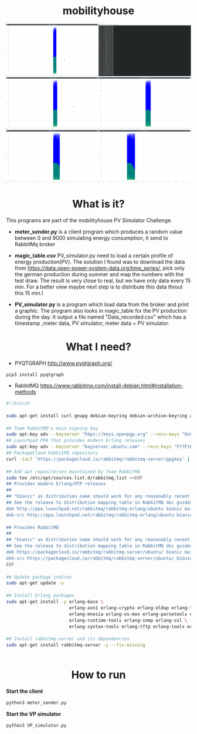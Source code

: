 <h1 align="center"> mobilityhouse </h1>




<img src="images/12_14hrs.png" alt="Image0" width="50%" height="20%"><img src="images/12_14hrs_0.png" alt="Image1" width="50%" height="20%">
<img src="images/12_14hrs_4.png" alt="Image4" width="50%" height="20%"><img src="images/12_14hrs_8.png" alt="Image8" width="50%" height="20%">
<img src="images/12_14hrs_12.png" alt="Image12" width="50%" height="20%"><img src="images/12_14hrs_17.png" alt="Image17" width="50%" height="20%">

<h1 align="center"> What is it?</h1>
This programs are part of the mobilityhouse PV Simulator Challenge.

* **meter_sender.py** is a client program which produces a random value between 0 and 9000 simulating energy consumption, it send to RabbitMq broker

* **magic_table.csv** PV_simulator.py need to load a certain profile of energy production(PV). The solution I found was to download the data from https://data.open-power-system-data.org/time_series/, pick only the german production during summer and map the numbers with the test draw. The result is very close to real, but we have only data every 15 min. For a better view maybe next step is to distribute this data throut this 15 min.l

* **PV_simulator.py** is a program which load data from the broker and print a graphic. The program also looks in magic_table for the PV production during the day.
It output a file named "Data_recorded.csv" which has a timestamp ,meter data, PV simulator, meter data + PV simulator.

<h1 align="center"> What I need?</h1>

*  PYQTGRAPH   http://www.pyqtgraph.org/
```python3 
pip3 install pyqtgraph
```

*  RabbitMQ   https://www.rabbitmq.com/install-debian.html#installation-methods
```bash
#!/bin/sh

sudo apt-get install curl gnupg debian-keyring debian-archive-keyring apt-transport-https -y

## Team RabbitMQ's main signing key
sudo apt-key adv --keyserver "hkps://keys.openpgp.org" --recv-keys "0x0A9AF2115F4687BD29803A206B73A36E6026DFCA"
## Launchpad PPA that provides modern Erlang releases
sudo apt-key adv --keyserver "keyserver.ubuntu.com" --recv-keys "F77F1EDA57EBB1CC"
## PackageCloud RabbitMQ repository
curl -1sLf 'https://packagecloud.io/rabbitmq/rabbitmq-server/gpgkey' | sudo apt-key add -

## Add apt repositories maintained by Team RabbitMQ
sudo tee /etc/apt/sources.list.d/rabbitmq.list <<EOF
## Provides modern Erlang/OTP releases
##
## "bionic" as distribution name should work for any reasonably recent Ubuntu or Debian release.
## See the release to distribution mapping table in RabbitMQ doc guides to learn more.
deb http://ppa.launchpad.net/rabbitmq/rabbitmq-erlang/ubuntu bionic main
deb-src http://ppa.launchpad.net/rabbitmq/rabbitmq-erlang/ubuntu bionic main

## Provides RabbitMQ
##
## "bionic" as distribution name should work for any reasonably recent Ubuntu or Debian release.
## See the release to distribution mapping table in RabbitMQ doc guides to learn more.
deb https://packagecloud.io/rabbitmq/rabbitmq-server/ubuntu/ bionic main
deb-src https://packagecloud.io/rabbitmq/rabbitmq-server/ubuntu/ bionic main
EOF

## Update package indices
sudo apt-get update -y

## Install Erlang packages
sudo apt-get install -y erlang-base \
                        erlang-asn1 erlang-crypto erlang-eldap erlang-ftp erlang-inets \
                        erlang-mnesia erlang-os-mon erlang-parsetools erlang-public-key \
                        erlang-runtime-tools erlang-snmp erlang-ssl \
                        erlang-syntax-tools erlang-tftp erlang-tools erlang-xmerl

## Install rabbitmq-server and its dependencies
sudo apt-get install rabbitmq-server -y --fix-missing
 
 ```
 
 <h1 align="center"> How to run</h1>
 
 **Start the client**
 ```bash
 python3 meter_sender.py
 ```
 
 **Start the VP simulator**
 ```bash
 python3 VP_simulator.py
 ```
